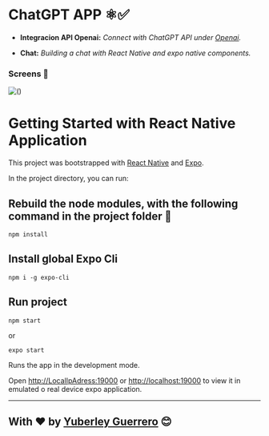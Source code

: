 # ChatGPT APP ⚛️✅

* **Integracion API Openai:** *Connect with ChatGPT API under [Openai](https://openai.com/api/).*

* **Chat:** *Building a chat with React Native and expo native components.*
  

### Screens 🎴
![()](https://github.com/Yuberley/ChatGPT-App-React-Native-TypeScript/blob/main/others/screen.png)
  

# Getting Started with React Native Application

This project was bootstrapped with [React Native](https://reactnative.dev/) and [Expo](https://docs.expo.dev/).

In the project directory, you can run:

## Rebuild the node modules, with the following command in the project folder 📂
```
npm install
```

## Install global Expo Cli
```
npm i -g expo-cli
```

## Run project
```
npm start 
```
or
```
expo start 
```

Runs the app in the development mode.

Open [http://LocalIpAdress:19000](http://localhost:19000) or [http://localhost:19000](http://localhost:19000) to view it in emulated o real device expo application.

--- 
With ❤️ by [Yuberley Guerrero](https://github.com/Yuberley) 😊
---
